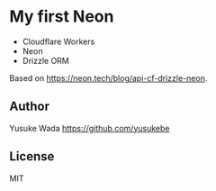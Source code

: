 # My first Neon

* Cloudflare Workers
* Neon
* Drizzle ORM

Based on <https://neon.tech/blog/api-cf-drizzle-neon>.

## Author

Yusuke Wada <https://github.com/yusukebe>

## License

MIT